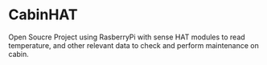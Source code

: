 # CabinHAT
Open Soucre Project using RasberryPi with sense HAT modules to read temperature, and other relevant data to check and perform maintenance on cabin.
